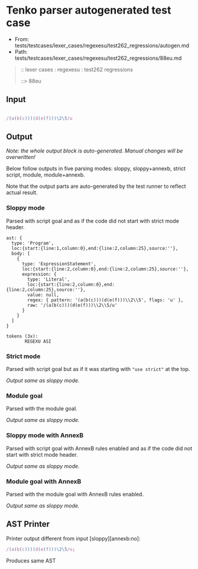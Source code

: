 # Tenko parser autogenerated test case

- From: tests/testcases/lexer_cases/regexesu/test262_regressions/autogen.md
- Path: tests/testcases/lexer_cases/regexesu/test262_regressions/88eu.md

> :: lexer cases : regexesu : test262 regressions
>
> ::> 88eu

## Input


`````js

/(a(b(c)))(d(e(f)))\2\5/u
`````

## Output

_Note: the whole output block is auto-generated. Manual changes will be overwritten!_

Below follow outputs in five parsing modes: sloppy, sloppy+annexb, strict script, module, module+annexb.

Note that the output parts are auto-generated by the test runner to reflect actual result.

### Sloppy mode

Parsed with script goal and as if the code did not start with strict mode header.

`````
ast: {
  type: 'Program',
  loc:{start:{line:1,column:0},end:{line:2,column:25},source:''},
  body: [
    {
      type: 'ExpressionStatement',
      loc:{start:{line:2,column:0},end:{line:2,column:25},source:''},
      expression: {
        type: 'Literal',
        loc:{start:{line:2,column:0},end:{line:2,column:25},source:''},
        value: null,
        regex: { pattern: '(a(b(c)))(d(e(f)))\\2\\5', flags: 'u' },
        raw: '/(a(b(c)))(d(e(f)))\\2\\5/u'
      }
    }
  ]
}

tokens (3x):
       REGEXU ASI
`````

### Strict mode

Parsed with script goal but as if it was starting with `"use strict"` at the top.

_Output same as sloppy mode._

### Module goal

Parsed with the module goal.

_Output same as sloppy mode._

### Sloppy mode with AnnexB

Parsed with script goal with AnnexB rules enabled and as if the code did not start with strict mode header.

_Output same as sloppy mode._

### Module goal with AnnexB

Parsed with the module goal with AnnexB rules enabled.

_Output same as sloppy mode._

## AST Printer

Printer output different from input [sloppy][annexb:no]:

````js
/(a(b(c)))(d(e(f)))\2\5/u;
````

Produces same AST
